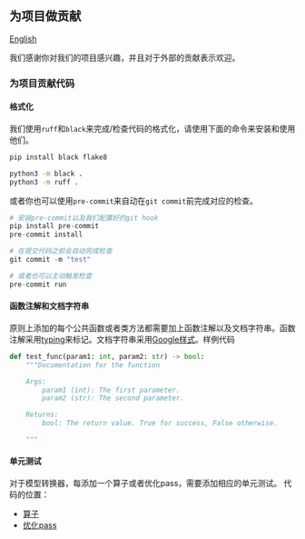 ## 为项目做贡献
[English](CONTRIBUTING.md)

我们感谢你对我们的项目感兴趣，并且对于外部的贡献表示欢迎。

### 为项目贡献代码

#### 格式化

我们使用`ruff`和`black`来完成/检查代码的格式化，请使用下面的命令来安装和使用他们。
```bash
pip install black flake8

python3 -m black .
python3 -m ruff .
```

或者你也可以使用`pre-commit`来自动在`git commit`前完成对应的检查。
```py
# 安装pre-commit以及我们配置好的git hook
pip install pre-commit
pre-commit install

# 在提交代码之前会自动完成检查
git commit -m "test"

# 或者也可以主动触发检查
pre-commit run
```

#### 函数注解和文档字符串

原则上添加的每个公共函数或者类方法都需要加上函数注解以及文档字符串。函数注解采用[typing](https://docs.python.org/3/library/typing.html)来标记。文档字符串采用[Google样式](https://sphinxcontrib-napoleon.readthedocs.io/en/latest/example_google.html)。样例代码
```py
def test_func(param1: int, param2: str) -> bool:
    """Documentation for the function

    Args:
        param1 (int): The first parameter.
        param2 (str): The second parameter.

    Returns:
        bool: The return value. True for success, False otherwise.

    """
```

#### 单元测试

对于模型转换器，每添加一个算子或者优化pass，需要添加相应的单元测试。
代码的位置：
- [算子](tests/converter_op_test.py)
- [优化pass](tests/converter_optimizer_test.py)
